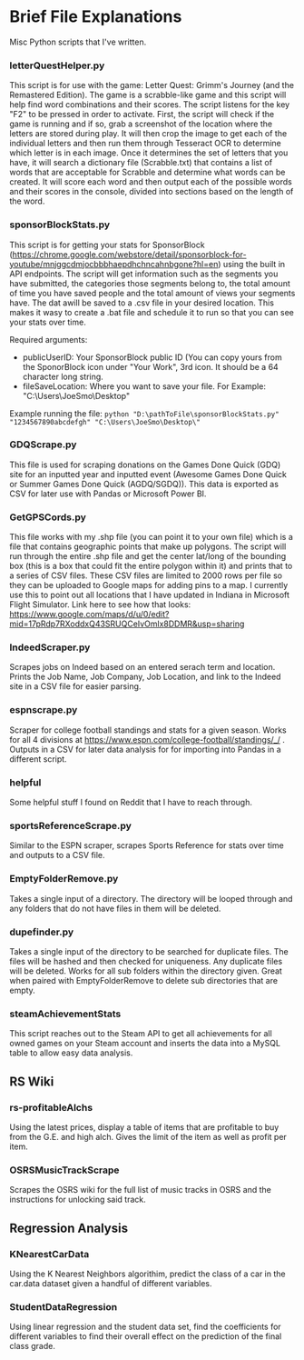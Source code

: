 # Brief File Explanations
Misc Python scripts that I've written.

### letterQuestHelper.py

This script is for use with the game: Letter Quest: Grimm's Journey (and the Remastered Edition).  The game is a scrabble-like game and this script will help find word combinations and their scores.  The script listens for the key "F2" to be pressed in order to activate.  First, the script will check if the game is running and if so, grab a screenshot of the location where the letters are stored during play.  It will then crop the image to get each of the individual letters and then run them through Tesseract OCR to determine which letter is in each image.  Once it determines the set of letters that you have, it will search a dictionary file (Scrabble.txt) that contains a list of words that are acceptable for Scrabble and determine what words can be created.  It will score each word and then output each of the possible words and their scores in the console, divided into sections based on the length of the word.  

### sponsorBlockStats.py

This script is for getting your stats for SponsorBlock (https://chrome.google.com/webstore/detail/sponsorblock-for-youtube/mnjggcdmjocbbbhaepdhchncahnbgone?hl=en) using the built in API endpoints.  The script will get information such as the segments you have submitted, the categories those segments belong to, the total amount of time you have saved people and the total amount of views your segments have.  The dat awill be saved to a .csv file in your desired location.  This makes it wasy to create a .bat file and schedule it to run so that you can see your stats over time.

Required arguments:
- publicUserID: Your SponsorBlock public ID (You can copy yours from the SponorBlock icon under "Your Work", 3rd icon.  It should be a 64 character long string.
- fileSaveLocation: Where you want to save your file.  For Example: "C:\Users\JoeSmo\Desktop\"

Example running the file: `python "D:\pathToFile\sponsorBlockStats.py" "1234567890abcdefgh" "C:\Users\JoeSmo\Desktop\"`

### GDQScrape.py

This file is used for scraping donations on the Games Done Quick (GDQ) site for an inputted year and inputted event (Awesome Games Done Quick or Summer Games Done Quick (AGDQ/SGDQ)).  This data is exported as CSV for later use with Pandas or Microsoft Power BI.

### GetGPSCords.py

This file works with my .shp file (you can point it to your own file) which is a file that contains geographic points that make up polygons.  The script will run through the entire .shp file and get the center lat/long of the bounding box (this is a box that could fit the entire polygon within it) and prints that to a series of CSV files.  These CSV files are limited to 2000 rows per file so they can be uploaded to Google maps for adding pins to a map.  I currently use this to point out all locations that I have updated in Indiana in Microsoft Flight Simulator.  Link here to see how that looks: https://www.google.com/maps/d/u/0/edit?mid=17pRdp7RXoddxQ43SRUQCeIvOmlx8DDMR&usp=sharing

### IndeedScraper.py

Scrapes jobs on Indeed based on an entered serach term and location.  Prints the Job Name, Job Company, Job Location, and link to the Indeed site in a CSV file for easier parsing.

### espnscrape.py

Scraper for college football standings and stats for a given season.  Works for all 4 divisions at https://www.espn.com/college-football/standings/_/ . Outputs in a CSV for later data analysis for for importing into Pandas in a different script.

### helpful

Some helpful stuff I found on Reddit that I have to reach through.

### sportsReferenceScrape.py

Similar to the ESPN scraper, scrapes Sports Reference for stats over time and outputs to a CSV file.

### EmptyFolderRemove.py

Takes a single input of a directory.  The directory will be looped through and any folders that do not have files in them will be deleted.

### dupefinder.py

Takes a single input of the directory to be searched for duplicate files.  The files will be hashed and then checked for uniqueness.  Any duplicate files will be deleted.  Works for all sub folders within the directory given.  Great when paired with EmptyFolderRemove to delete sub directories that are empty.

### steamAchievementStats

This script reaches out to the Steam API to get all achievements for all owned games on your Steam account and inserts the data into a MySQL table to allow easy data analysis.

## RS Wiki

### rs-profitableAlchs

Using the latest prices, display a table of items that are profitable to buy from the G.E. and high alch.  Gives the limit of the item as well as profit per item.

### OSRSMusicTrackScrape

Scrapes the OSRS wiki for the full list of music tracks in OSRS and the instructions for unlocking said track.

## Regression Analysis

### KNearestCarData

Using the K Nearest Neighbors algorithim, predict the class of a car in the car.data dataset given a handful of different variables.

### StudentDataRegression

Using linear regression and the student data set, find the coefficients for different variables to find their overall effect on the prediction of the final class grade. 
